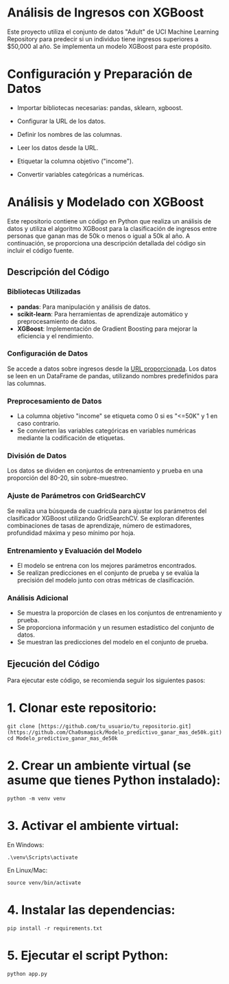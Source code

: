 # Análisis de Ingresos con XGBoost
Este proyecto utiliza el conjunto de datos "Adult" de UCI Machine Learning Repository para predecir si un individuo tiene ingresos superiores a $50,000 al año. Se implementa un modelo XGBoost para este propósito.

# Configuración y Preparación de Datos

* Importar bibliotecas necesarias: pandas, sklearn, xgboost.

* Configurar la URL de los datos.

* Definir los nombres de las columnas.

* Leer los datos desde la URL.

* Etiquetar la columna objetivo ("income").

* Convertir variables categóricas a numéricas.

# Análisis y Modelado con XGBoost

Este repositorio contiene un código en Python que realiza un análisis de datos y utiliza el algoritmo XGBoost para la clasificación de ingresos entre personas que ganan mas de 50k o menos o igual a 50k al año. A continuación, se proporciona una descripción detallada del código sin incluir el código fuente.

## Descripción del Código

### Bibliotecas Utilizadas
- **pandas**: Para manipulación y análisis de datos.
- **scikit-learn**: Para herramientas de aprendizaje automático y preprocesamiento de datos.
- **XGBoost**: Implementación de Gradient Boosting para mejorar la eficiencia y el rendimiento.

### Configuración de Datos
Se accede a datos sobre ingresos desde la [URL proporcionada](https://archive.ics.uci.edu/ml/machine-learning-databases/adult/adult.data). Los datos se leen en un DataFrame de pandas, utilizando nombres predefinidos para las columnas.

### Preprocesamiento de Datos
- La columna objetivo "income" se etiqueta como 0 si es "<=50K" y 1 en caso contrario.
- Se convierten las variables categóricas en variables numéricas mediante la codificación de etiquetas.

### División de Datos
Los datos se dividen en conjuntos de entrenamiento y prueba en una proporción del 80-20, sin sobre-muestreo.

### Ajuste de Parámetros con GridSearchCV
Se realiza una búsqueda de cuadrícula para ajustar los parámetros del clasificador XGBoost utilizando GridSearchCV. Se exploran diferentes combinaciones de tasas de aprendizaje, número de estimadores, profundidad máxima y peso mínimo por hoja.

### Entrenamiento y Evaluación del Modelo
- El modelo se entrena con los mejores parámetros encontrados.
- Se realizan predicciones en el conjunto de prueba y se evalúa la precisión del modelo junto con otras métricas de clasificación.

### Análisis Adicional
- Se muestra la proporción de clases en los conjuntos de entrenamiento y prueba.
- Se proporciona información y un resumen estadístico del conjunto de datos.
- Se muestran las predicciones del modelo en el conjunto de prueba.

## Ejecución del Código

Para ejecutar este código, se recomienda seguir los siguientes pasos:

# 1. Clonar este repositorio:

    git clone [https://github.com/tu_usuario/tu_repositorio.git](https://github.com/Cha0smagick/Modelo_predictivo_ganar_mas_de50k.git)
    cd Modelo_predictivo_ganar_mas_de50k

# 2. Crear un ambiente virtual (se asume que tienes Python instalado):

    python -m venv venv

# 3. Activar el ambiente virtual:

En Windows:

    .\venv\Scripts\activate

En Linux/Mac:

    source venv/bin/activate
    
# 4. Instalar las dependencias:

    pip install -r requirements.txt

# 5. Ejecutar el script Python:

    python app.py

